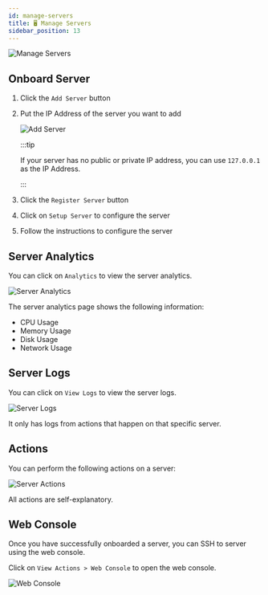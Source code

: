 ```yaml
---
id: manage-servers
title: 🖥️ Manage Servers
sidebar_position: 13
---
```


![Manage Servers](/assets/2.0.x/server-management.png)

## Onboard Server
1. Click the `Add Server` button
2. Put the IP Address of the server you want to add
   
   ![Add Server](/assets/2.0.x/add-server.png)

   :::tip

   If your server has no public or private IP address, you can use `127.0.0.1` as the IP Address.

   :::
3. Click the `Register Server` button
4. Click on `Setup Server` to configure the server
5. Follow the instructions to configure the server

## Server Analytics

You can click on `Analytics` to view the server analytics.

![Server Analytics](/assets/2.0.x/server-analytics.png)

The server analytics page shows the following information:

- CPU Usage
- Memory Usage
- Disk Usage
- Network Usage

## Server Logs

You can click on `View Logs` to view the server logs.

![Server Logs](/assets/2.0.x/server-logs.png)

It only has logs from actions that happen on that specific server.

## Actions
You can perform the following actions on a server:

![Server Actions](/assets/2.0.x/server-actions.png)

All actions are self-explanatory.

## Web Console

Once you have successfully onboarded a server, you can SSH to server using the web console.

Click on `View Actions > Web Console` to open the web console.

![Web Console](/assets/2.0.x/server-web-console.png)